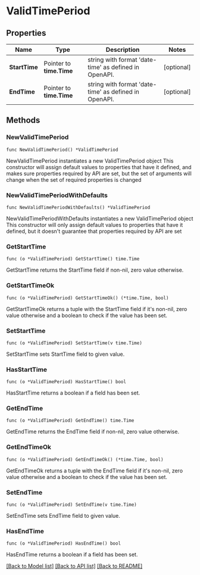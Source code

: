 # ValidTimePeriod

## Properties

Name | Type | Description | Notes
------------ | ------------- | ------------- | -------------
**StartTime** | Pointer to **time.Time** | string with format &#39;date-time&#39; as defined in OpenAPI. | [optional] 
**EndTime** | Pointer to **time.Time** | string with format &#39;date-time&#39; as defined in OpenAPI. | [optional] 

## Methods

### NewValidTimePeriod

`func NewValidTimePeriod() *ValidTimePeriod`

NewValidTimePeriod instantiates a new ValidTimePeriod object
This constructor will assign default values to properties that have it defined,
and makes sure properties required by API are set, but the set of arguments
will change when the set of required properties is changed

### NewValidTimePeriodWithDefaults

`func NewValidTimePeriodWithDefaults() *ValidTimePeriod`

NewValidTimePeriodWithDefaults instantiates a new ValidTimePeriod object
This constructor will only assign default values to properties that have it defined,
but it doesn't guarantee that properties required by API are set

### GetStartTime

`func (o *ValidTimePeriod) GetStartTime() time.Time`

GetStartTime returns the StartTime field if non-nil, zero value otherwise.

### GetStartTimeOk

`func (o *ValidTimePeriod) GetStartTimeOk() (*time.Time, bool)`

GetStartTimeOk returns a tuple with the StartTime field if it's non-nil, zero value otherwise
and a boolean to check if the value has been set.

### SetStartTime

`func (o *ValidTimePeriod) SetStartTime(v time.Time)`

SetStartTime sets StartTime field to given value.

### HasStartTime

`func (o *ValidTimePeriod) HasStartTime() bool`

HasStartTime returns a boolean if a field has been set.

### GetEndTime

`func (o *ValidTimePeriod) GetEndTime() time.Time`

GetEndTime returns the EndTime field if non-nil, zero value otherwise.

### GetEndTimeOk

`func (o *ValidTimePeriod) GetEndTimeOk() (*time.Time, bool)`

GetEndTimeOk returns a tuple with the EndTime field if it's non-nil, zero value otherwise
and a boolean to check if the value has been set.

### SetEndTime

`func (o *ValidTimePeriod) SetEndTime(v time.Time)`

SetEndTime sets EndTime field to given value.

### HasEndTime

`func (o *ValidTimePeriod) HasEndTime() bool`

HasEndTime returns a boolean if a field has been set.


[[Back to Model list]](../README.md#documentation-for-models) [[Back to API list]](../README.md#documentation-for-api-endpoints) [[Back to README]](../README.md)


